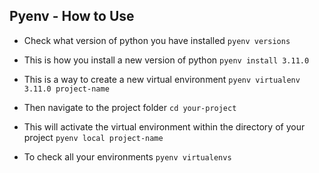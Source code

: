 ## Pyenv - How to Use

-   Check what version of python you have installed
    `pyenv versions`
-   This is how you install a new version of python
    `pyenv install 3.11.0`

-   This is a way to create a new virtual environment
    `pyenv virtualenv 3.11.0 project-name`

-   Then navigate to the project folder
    `cd your-project`

-   This will activate the virtual environment within the directory of your project
    `pyenv local project-name`

-   To check all your environments
    `pyenv virtualenvs`
